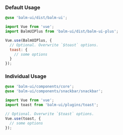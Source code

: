 ### Default Usage

```scss
@use 'balm-ui/dist/balm-ui';
```

```js
import Vue from 'vue';
import BalmUIPlus from 'balm-ui/dist/balm-ui-plus';

Vue.use(BalmUIPlus, {
  // Optional. Overwrite `$toast` options.
  toast: {
    // some options
  }
});
```

### Individual Usage

```scss
@use 'balm-ui/components/core';
@use 'balm-ui/components/snackbar/snackbar';
```

```js
import Vue from 'vue';
import toast from 'balm-ui/plugins/toast';

// Optional. Overwrite `$toast` options.
Vue.use(toast, {
  // some options
});
```

